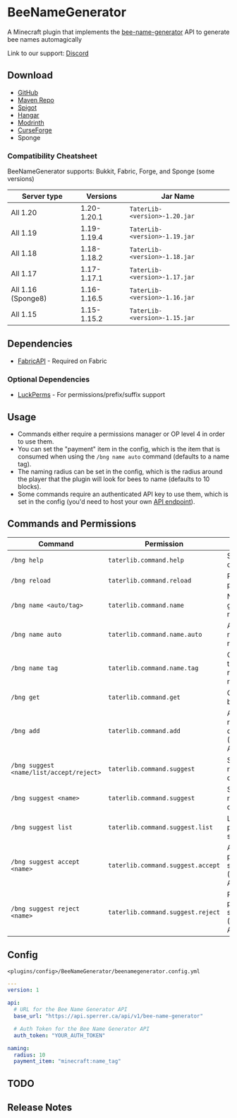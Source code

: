 # BeeNameGenerator

A Minecraft plugin that implements the [bee-name-generator](https://github.com/p0t4t0sandwich/bee-name-generator) API to generate bee names automagically

Link to our support: [Discord](https://discord.neuralnexus.dev)

## Download

- [GitHub](https://github.com/p0t4t0sandwich/BeeNameGeneratorPlugin/releases)
- [Maven Repo](https://maven.neuralnexus.dev/#/releases/dev/neuralnexus/BeeNameGenerator)
- [Spigot](https://www.spigotmc.org/resources/beenamegenerator.112100/)
- [Hangar](https://hangar.papermc.io/p0t4t0sandwich/BeeNameGenerator)
- [Modrinth](https://modrinth.com/plugin/beenamegenerator)
- [CurseForge](https://www.curseforge.com/minecraft/mc-mods/beenamegenerator)
- Sponge

### Compatibility Cheatsheet

BeeNameGenerator supports: Bukkit, Fabric, Forge, and Sponge (some versions)

| Server type        | Versions    | Jar Name                      |
|--------------------|-------------|-------------------------------|
| All 1.20           | 1.20-1.20.1 | `TaterLib-<version>-1.20.jar` |
| All 1.19           | 1.19-1.19.4 | `TaterLib-<version>-1.19.jar` |
| All 1.18           | 1.18-1.18.2 | `TaterLib-<version>-1.18.jar` |
| All 1.17           | 1.17-1.17.1 | `TaterLib-<version>-1.17.jar` |
| All 1.16 (Sponge8) | 1.16-1.16.5 | `TaterLib-<version>-1.16.jar` |
| All 1.15           | 1.15-1.15.2 | `TaterLib-<version>-1.15.jar` |

## Dependencies

- [FabricAPI](https://modrinth.com/mod/fabric-api) - Required on Fabric

### Optional Dependencies

- [LuckPerms](https://luckperms.net/) - For permissions/prefix/suffix support

## Usage

- Commands either require a permissions manager or OP level 4 in order to use them.
- You can set the "payment" item in the config, which is the item that is consumed when using the `/bng name auto` command (defaults to a name tag).
- The naming radius can be set in the config, which is the radius around the player that the plugin will look for bees to name (defaults to 10 blocks).
- Some commands require an authenticated API key to use them, which is set in the config (you'd need to host your own [API endpoint](https://github.com/p0t4t0sandwich/bee-name-generator)).

## Commands and Permissions

| Command                                  | Permission                        | Description                                               |
|------------------------------------------|-----------------------------------|-----------------------------------------------------------|
| `/bng help`                              | `taterlib.command.help`           | Show help for commands                                    |
| `/bng reload`                            | `taterlib.command.reload`         | Reload the plugin                                         |
| `/bng name <auto/tag>`                   | `taterlib.command.name`           | Name a bee or get a named name tag                        |
| `/bng name auto`                         | `taterlib.command.name.auto`      | Automatically name a nearby bee                           |
| `/bng name tag`                          | `taterlib.command.name.tag`       | Get a name tag with a random bee name                     |
| `/bng get`                               | `taterlib.command.get`            | Gets a random bee name                                    |
| `/bng add`                               | `taterlib.command.add`            | Adds a bee name to the database (Authenticated API Route) |
| `/bng suggest <name/list/accept/reject>` | `taterlib.command.suggest`        | Suggest a name to the database                            |
| `/bng suggest <name>`                    | `taterlib.command.suggest`        | Suggest a name to the database                            |
| `/bng suggest list`                      | `taterlib.command.suggest.list`   | List all pending suggestions                              |
| `/bng suggest accept <name>`             | `taterlib.command.suggest.accept` | Accept a pending suggestion (Authenticated API Route)     |
| `/bng suggest reject <name>`             | `taterlib.command.suggest.reject` | Reject a pending suggestion (Authenticated API Route)     |

## Config

`<plugins/config>/BeeNameGenerator/beenamegenerator.config.yml`

```yaml
---
version: 1

api:
  # URL for the Bee Name Generator API
  base_url: "https://api.sperrer.ca/api/v1/bee-name-generator"

  # Auth Token for the Bee Name Generator API
  auth_token: "YOUR_AUTH_TOKEN"

naming:
  radius: 10
  payment_item: "minecraft:name_tag"
```

## TODO

## Release Notes

